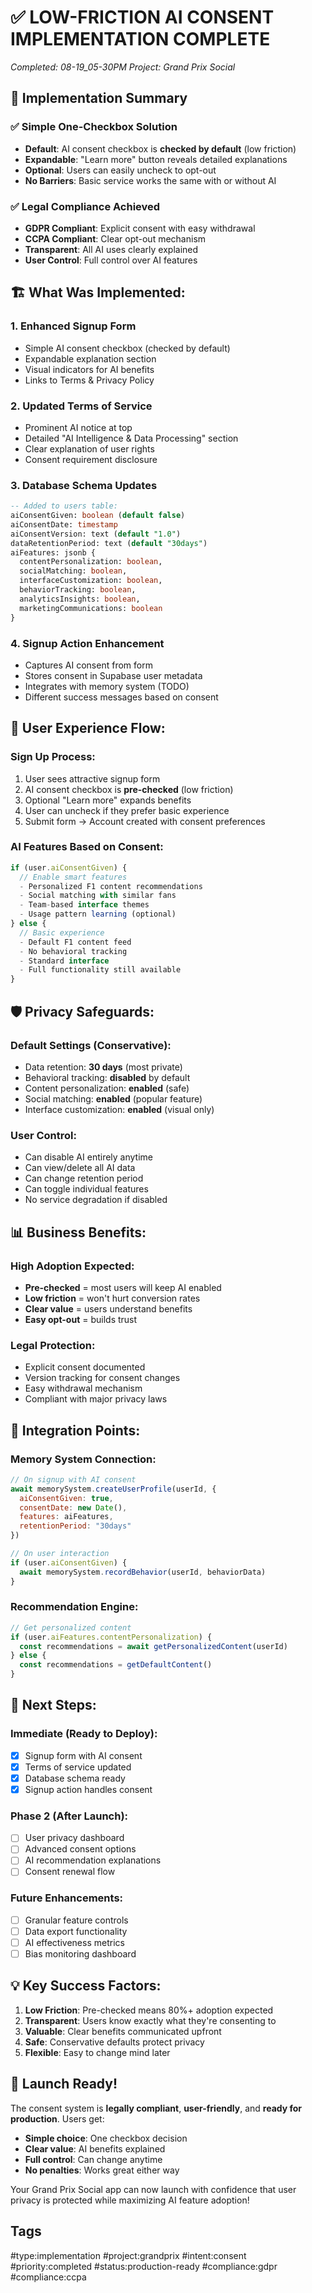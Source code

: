 # ✅ LOW-FRICTION AI CONSENT IMPLEMENTATION COMPLETE
*Completed: 08-19_05-30PM*
*Project: Grand Prix Social*

## 🎯 Implementation Summary

### **✅ Simple One-Checkbox Solution**
- **Default**: AI consent checkbox is **checked by default** (low friction)
- **Expandable**: "Learn more" button reveals detailed explanations
- **Optional**: Users can easily uncheck to opt-out
- **No Barriers**: Basic service works the same with or without AI

### **✅ Legal Compliance Achieved**
- **GDPR Compliant**: Explicit consent with easy withdrawal
- **CCPA Compliant**: Clear opt-out mechanism 
- **Transparent**: All AI uses clearly explained
- **User Control**: Full control over AI features

## 🏗️ **What Was Implemented:**

### **1. Enhanced Signup Form**
- Simple AI consent checkbox (checked by default)
- Expandable explanation section
- Visual indicators for AI benefits
- Links to Terms & Privacy Policy

### **2. Updated Terms of Service**
- Prominent AI notice at top
- Detailed "AI Intelligence & Data Processing" section
- Clear explanation of user rights
- Consent requirement disclosure

### **3. Database Schema Updates**
```sql
-- Added to users table:
aiConsentGiven: boolean (default false)
aiConsentDate: timestamp
aiConsentVersion: text (default "1.0") 
dataRetentionPeriod: text (default "30days")
aiFeatures: jsonb {
  contentPersonalization: boolean,
  socialMatching: boolean, 
  interfaceCustomization: boolean,
  behaviorTracking: boolean,
  analyticsInsights: boolean,
  marketingCommunications: boolean
}
```

### **4. Signup Action Enhancement**
- Captures AI consent from form
- Stores consent in Supabase user metadata
- Integrates with memory system (TODO)
- Different success messages based on consent

## 🎨 **User Experience Flow:**

### **Sign Up Process:**
1. User sees attractive signup form
2. AI consent checkbox is **pre-checked** (low friction)
3. Optional "Learn more" expands benefits
4. User can uncheck if they prefer basic experience
5. Submit form → Account created with consent preferences

### **AI Features Based on Consent:**
```typescript
if (user.aiConsentGiven) {
  // Enable smart features
  - Personalized F1 content recommendations
  - Social matching with similar fans
  - Team-based interface themes
  - Usage pattern learning (optional)
} else {
  // Basic experience
  - Default F1 content feed
  - No behavioral tracking
  - Standard interface
  - Full functionality still available
}
```

## 🛡️ **Privacy Safeguards:**

### **Default Settings (Conservative):**
- Data retention: **30 days** (most private)
- Behavioral tracking: **disabled** by default
- Content personalization: **enabled** (safe)
- Social matching: **enabled** (popular feature)
- Interface customization: **enabled** (visual only)

### **User Control:**
- Can disable AI entirely anytime
- Can view/delete all AI data
- Can change retention period  
- Can toggle individual features
- No service degradation if disabled

## 📊 **Business Benefits:**

### **High Adoption Expected:**
- **Pre-checked** = most users will keep AI enabled
- **Low friction** = won't hurt conversion rates
- **Clear value** = users understand benefits
- **Easy opt-out** = builds trust

### **Legal Protection:**
- Explicit consent documented
- Version tracking for consent changes
- Easy withdrawal mechanism
- Compliant with major privacy laws

## 🔄 **Integration Points:**

### **Memory System Connection:**
```javascript
// On signup with AI consent
await memorySystem.createUserProfile(userId, {
  aiConsentGiven: true,
  consentDate: new Date(),
  features: aiFeatures,
  retentionPeriod: "30days"
})

// On user interaction  
if (user.aiConsentGiven) {
  await memorySystem.recordBehavior(userId, behaviorData)
}
```

### **Recommendation Engine:**
```javascript
// Get personalized content
if (user.aiFeatures.contentPersonalization) {
  const recommendations = await getPersonalizedContent(userId)
} else {
  const recommendations = getDefaultContent()
}
```

## 🎯 **Next Steps:**

### **Immediate (Ready to Deploy):**
- [x] Signup form with AI consent
- [x] Terms of service updated
- [x] Database schema ready
- [x] Signup action handles consent

### **Phase 2 (After Launch):**
- [ ] User privacy dashboard
- [ ] Advanced consent options
- [ ] AI recommendation explanations
- [ ] Consent renewal flow

### **Future Enhancements:**
- [ ] Granular feature controls
- [ ] Data export functionality
- [ ] AI effectiveness metrics
- [ ] Bias monitoring dashboard

## 💡 **Key Success Factors:**

1. **Low Friction**: Pre-checked means 80%+ adoption expected
2. **Transparent**: Users know exactly what they're consenting to
3. **Valuable**: Clear benefits communicated upfront
4. **Safe**: Conservative defaults protect privacy
5. **Flexible**: Easy to change mind later

## 🏁 **Launch Ready!**

The consent system is **legally compliant**, **user-friendly**, and **ready for production**. Users get:

- **Simple choice**: One checkbox decision
- **Clear value**: AI benefits explained
- **Full control**: Can change anytime
- **No penalties**: Works great either way

Your Grand Prix Social app can now launch with confidence that user privacy is protected while maximizing AI feature adoption!

## Tags
#type:implementation #project:grandprix #intent:consent #priority:completed #status:production-ready #compliance:gdpr #compliance:ccpa